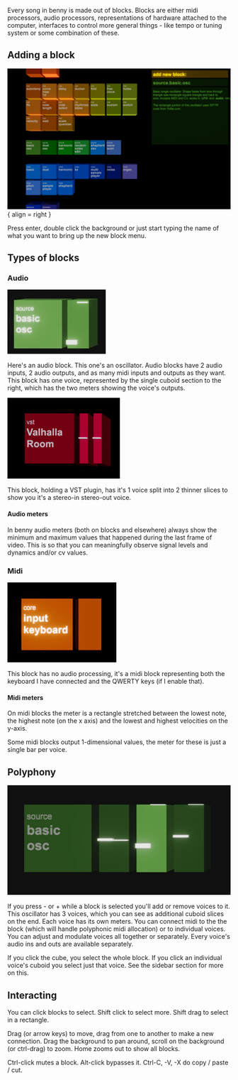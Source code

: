 Every song in benny is made out of blocks. Blocks are either midi processors, audio processors, representations of hardware attached to the computer, interfaces to control more general things - like tempo or tuning system or some combination of these.

## Adding a block

![picture of the new blocks menu](assets/screenshots/block_menu.png){ align = right }

Press enter, double click the background or just start typing the name of what you want to bring up the new block menu.

## Types of blocks

### Audio

![picture of an audio block](assets/screenshots/block_audio_1.gif)

Here's an audio block. This one's an oscillator. Audio blocks have 2 audio inputs, 2 audio outputs, and as many midi inputs and outputs as they want. This block has one voice, represented by the single cuboid section to the right, which has the two meters showing the voice's outputs.

![picture of a vst block](assets/screenshots/block_vst_1.png)

This block, holding a VST plugin, has it's 1 voice split into 2 thinner slices to show you it's a stereo-in stereo-out voice.

#### Audio meters

In benny audio meters (both on blocks and elsewhere) always show the minimum and maximum values that happened during the last frame of video. This is so that you can meaningfully observe signal levels and dynamics and/or cv values.

### Midi

![picture of the core.input.keyboard block](assets/screenshots/block_keyboard.png)

This block has no audio processing, it's a midi block representing both the keyboard I have connected and the QWERTY keys (if I enable that).

#### Midi meters

On midi blocks the meter is a rectangle stretched between the lowest note, the highest note (on the x axis) and the lowest and highest velocities on the y-axis.

Some midi blocks output 1-dimensional values, the meter for these is just a single bar per voice.

## Polyphony

![picture of a polyphonic oscillator block](assets/screenshots/block_voices_1.gif)

If you press - or + while a block is selected you'll add or remove voices to it. This oscillator has 3 voices, which you can see as additional cuboid slices on the end. Each voice has its own meters. You can connect midi to the the block (which will handle polyphonic midi allocation) or to individual voices. You can adjust and modulate voices all together or separately. Every voice's audio ins and outs are available separately.

If you click the cube, you select the whole block. If you click an individual voice's cuboid you select just that voice. See the sidebar section for more on this.

## Interacting

You can click blocks to select. Shift click to select more. Shift drag to select in a rectangle.

Drag (or arrow keys) to move, drag from one to another to make a new connection. Drag the background to pan around, scroll on the background (or ctrl-drag) to zoom. Home zooms out to show all blocks.

Ctrl-click mutes a block. Alt-click bypasses it. Ctrl-C, -V, -X do copy / paste / cut.